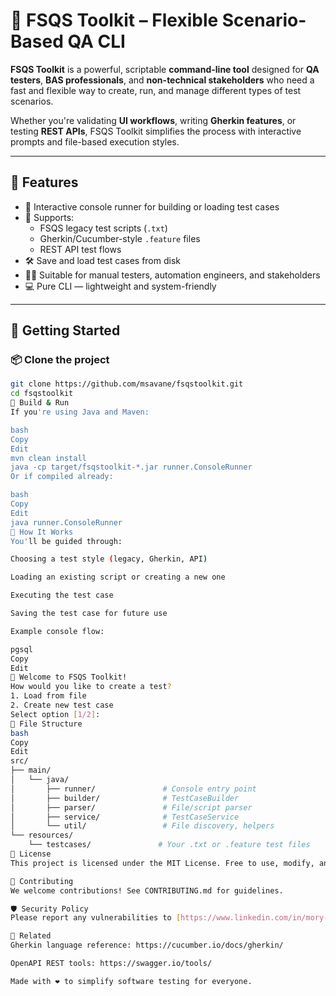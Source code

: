 # 🧪 FSQS Toolkit – Flexible Scenario-Based QA CLI

**FSQS Toolkit** is a powerful, scriptable **command-line tool** designed for **QA testers**, **BAS professionals**, and **non-technical stakeholders** who need a fast and flexible way to create, run, and manage different types of test scenarios.

Whether you're validating **UI workflows**, writing **Gherkin features**, or testing **REST APIs**, FSQS Toolkit simplifies the process with interactive prompts and file-based execution styles.

---

## 🚀 Features

- 🎉 Interactive console runner for building or loading test cases
- 📄 Supports:
  - FSQS legacy test scripts (`.txt`)
  - Gherkin/Cucumber-style `.feature` files
  - REST API test flows
- 🛠 Save and load test cases from disk
- 👨‍💻 Suitable for manual testers, automation engineers, and stakeholders
- 💻 Pure CLI — lightweight and system-friendly

---

## 🏁 Getting Started

### 📦 Clone the project

```bash
git clone https://github.com/msavane/fsqstoolkit.git
cd fsqstoolkit
🔧 Build & Run
If you're using Java and Maven:

bash
Copy
Edit
mvn clean install
java -cp target/fsqstoolkit-*.jar runner.ConsoleRunner
Or if compiled already:

bash
Copy
Edit
java runner.ConsoleRunner
🧭 How It Works
You'll be guided through:

Choosing a test style (legacy, Gherkin, API)

Loading an existing script or creating a new one

Executing the test case

Saving the test case for future use

Example console flow:

pgsql
Copy
Edit
🎉 Welcome to FSQS Toolkit!
How would you like to create a test?
1. Load from file
2. Create new test case
Select option [1/2]:
📁 File Structure
bash
Copy
Edit
src/
├── main/
│   └── java/
│       ├── runner/               # Console entry point
│       ├── builder/              # TestCaseBuilder
│       ├── parser/               # File/script parser
│       ├── service/              # TestCaseService
│       └── util/                 # File discovery, helpers
└── resources/
    └── testcases/               # Your .txt or .feature test files
📃 License
This project is licensed under the MIT License. Free to use, modify, and distribute.

🤝 Contributing
We welcome contributions! See CONTRIBUTING.md for guidelines.

🛡 Security Policy
Please report any vulnerabilities to [https://www.linkedin.com/in/mory-savané-63337220/].

🔗 Related
Gherkin language reference: https://cucumber.io/docs/gherkin/

OpenAPI REST tools: https://swagger.io/tools/

Made with ❤️ to simplify software testing for everyone.
